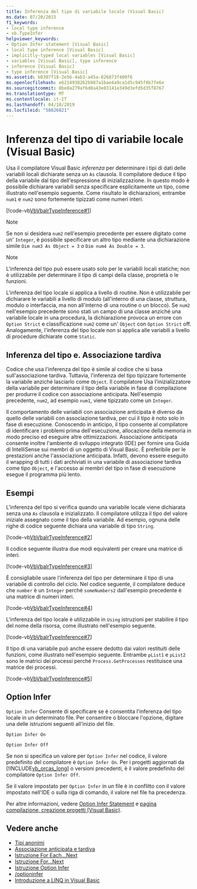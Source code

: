 ```yaml
---
title: Inferenza del tipo di variabile locale (Visual Basic)
ms.date: 07/20/2015
f1_keywords:
- local type inference
- vb.TypeInfer
helpviewer_keywords:
- Option Infer statement [Visual Basic]
- local type inference [Visual Basic]
- implicitly-typed local variables [Visual Basic]
- variables [Visual Basic], type inference
- inference [Visual Basic]
- type inference [Visual Basic]
ms.assetid: b8307f18-2e56-4ab3-a45a-826873f400f6
ms.openlocfilehash: e6214938262b987a1bae4a9ca1d5c945f8b7fe6e
ms.sourcegitcommit: 0be8a279af6d8a43e03141e349d3efd5d35f8767
ms.translationtype: MT
ms.contentlocale: it-IT
ms.lasthandoff: 04/18/2019
ms.locfileid: "58826821"
---
```

# <a name="local-type-inference-visual-basic"></a>Inferenza del tipo di variabile locale (Visual Basic)
Usa il compilatore Visual Basic *inferenza* per determinare i tipi di dati delle variabili locali dichiarate senza un `As` clausola. Il compilatore deduce il tipo della variabile dal tipo dell'espressione di inizializzazione. In questo modo è possibile dichiarare variabili senza specificare esplicitamente un tipo, come illustrato nell'esempio seguente. Come risultato le dichiarazioni, entrambe `num1` e `num2` sono fortemente tipizzati come numeri interi.  
  
 [!code-vb[VbVbalrTypeInference#1](~/samples/snippets/visualbasic/VS_Snippets_VBCSharp/VbVbalrTypeInference/VB/Class1.vb#1)]  
 
> [!NOTE]
>  Se non si desidera `num2` nell'esempio precedente per essere digitato come un' `Integer`, è possibile specificare un altro tipo mediante una dichiarazione simile `Dim num3 As Object = 3` o `Dim num4 As Double = 3`.  

> [!NOTE]
>  L'inferenza del tipo può essere usato solo per le variabili locali statiche; non è utilizzabile per determinare il tipo di campi della classe, proprietà o le funzioni.
 
 L'inferenza del tipo locale si applica a livello di routine. Non è utilizzabile per dichiarare le variabili a livello di modulo (all'interno di una classe, struttura, modulo o interfaccia, ma non all'interno di una routine o un blocco). Se `num2` nell'esempio precedente sono stati un campo di una classe anziché una variabile locale in una procedura, la dichiarazione provoca un errore con `Option Strict` e classificazione `num2` come un' `Object` con `Option Strict` off. Analogamente, l'inferenza del tipo locale non si applica alle variabili a livello di procedure dichiarate come `Static`.  
  
## <a name="type-inference-vs-late-binding"></a>Inferenza del tipo e. Associazione tardiva  
 Codice che usa l'inferenza del tipo è simile al codice che si basa sull'associazione tardiva. Tuttavia, l'inferenza del tipo tipizzare fortemente la variabile anziché lasciarlo come `Object`. Il compilatore Usa l'inizializzatore della variabile per determinare il tipo della variabile in fase di compilazione per produrre il codice con associazione anticipata. Nell'esempio precedente, `num2`, ad esempio `num1`, viene tipizzato come un `Integer`.  
  
 Il comportamento delle variabili con associazione anticipata è diverso da quello delle variabili con associazione tardiva, per cui il tipo è noto solo in fase di esecuzione. Conoscendo in anticipo, il tipo consente al compilatore di identificare i problemi prima dell'esecuzione, allocazione della memoria in modo preciso ed eseguire altre ottimizzazioni. Associazione anticipata consente inoltre l'ambiente di sviluppo integrato (IDE) per fornire una Guida di IntelliSense sui membri di un oggetto di Visual Basic. È preferibile per le prestazioni anche l'associazione anticipata. Infatti, devono essere eseguito il wrapping di tutti i dati archiviati in una variabile di associazione tardiva come tipo `Object`, e l'accesso ai membri del tipo in fase di esecuzione esegue il programma più lento.  
  
## <a name="examples"></a>Esempi  
 L'inferenza del tipo si verifica quando una variabile locale viene dichiarata senza una `As` clausola e inizializzato. Il compilatore utilizza il tipo del valore iniziale assegnato come il tipo della variabile. Ad esempio, ognuna delle righe di codice seguente dichiara una variabile di tipo `String`.  
  
 [!code-vb[VbVbalrTypeInference#2](~/samples/snippets/visualbasic/VS_Snippets_VBCSharp/VbVbalrTypeInference/VB/Class1.vb#2)]  
  
 Il codice seguente illustra due modi equivalenti per creare una matrice di interi.  
  
 [!code-vb[VbVbalrTypeInference#3](~/samples/snippets/visualbasic/VS_Snippets_VBCSharp/VbVbalrTypeInference/VB/Class1.vb#3)]  
  
 È consigliabile usare l'inferenza del tipo per determinare il tipo di una variabile di controllo del ciclo. Nel codice seguente, il compilatore deduce che `number` è un `Integer` perché `someNumbers2` dall'esempio precedente è una matrice di numeri interi.  
  
 [!code-vb[VbVbalrTypeInference#4](~/samples/snippets/visualbasic/VS_Snippets_VBCSharp/VbVbalrTypeInference/VB/Class1.vb#4)]  
  
 L'inferenza del tipo locale è utilizzabile in `Using` istruzioni per stabilire il tipo del nome della risorsa, come illustrato nell'esempio seguente.  
  
 [!code-vb[VbVbalrTypeInference#7](~/samples/snippets/visualbasic/VS_Snippets_VBCSharp/VbVbalrTypeInference/VB/Class1.vb#7)]  
  
 Il tipo di una variabile può anche essere dedotto dai valori restituiti delle funzioni, come illustrato nell'esempio seguente. Entrambe `pList1` e `pList2` sono le matrici dei processi perché `Process.GetProcesses` restituisce una matrice dei processi.  
  
 [!code-vb[VbVbalrTypeInference#5](~/samples/snippets/visualbasic/VS_Snippets_VBCSharp/VbVbalrTypeInference/VB/Class1.vb#5)]  
  
## <a name="option-infer"></a>Option Infer  
 `Option Infer` Consente di specificare se è consentita l'inferenza del tipo locale in un determinato file. Per consentire o bloccare l'opzione, digitare una delle istruzioni seguenti all'inizio del file.  
  
 `Option Infer On`  
  
 `Option Infer Off`  
  
 Se non si specifica un valore per `Option Infer` nel codice, il valore predefinito del compilatore è `Option Infer On`. Per i progetti aggiornati da [!INCLUDE[vb_orcas_long](~/includes/vb-orcas-long-md.md)] o versioni precedenti, è il valore predefinito del compilatore `Option Infer Off`.  
  
 Se il valore impostato per `Option Infer` in un file è in conflitto con il valore impostato nell'IDE o sulla riga di comando, il valore nel file ha precedenza.  
  
 Per altre informazioni, vedere [Option Infer Statement](../../../../visual-basic/language-reference/statements/option-infer-statement.md) e [pagina compilazione, creazione progetti (Visual Basic)](/visualstudio/ide/reference/compile-page-project-designer-visual-basic).  
  
## <a name="see-also"></a>Vedere anche

- [Tipi anonimi](../../../../visual-basic/programming-guide/language-features/objects-and-classes/anonymous-types.md)
- [Associazione anticipata e tardiva](../../../../visual-basic/programming-guide/language-features/early-late-binding/index.md)
- [Istruzione For Each...Next](../../../../visual-basic/language-reference/statements/for-each-next-statement.md)
- [Istruzione For...Next](../../../../visual-basic/language-reference/statements/for-next-statement.md)
- [Istruzione Option Infer](../../../../visual-basic/language-reference/statements/option-infer-statement.md)
- [/optioninfer](../../../../visual-basic/reference/command-line-compiler/optioninfer.md)
- [Introduzione a LINQ in Visual Basic](../../../../visual-basic/programming-guide/language-features/linq/introduction-to-linq.md)
